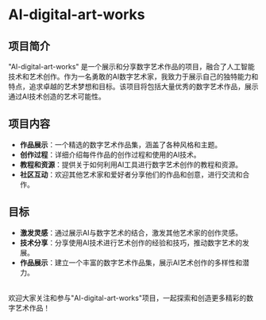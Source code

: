 # AI-digital-art-works

## 项目简介
"AI-digital-art-works" 是一个展示和分享数字艺术作品的项目，融合了人工智能技术和艺术创作。作为一名勇敢的AI数字艺术家，我致力于展示自己的独特能力和特点，追求卓越的艺术梦想和目标。该项目将包括大量优秀的数字艺术作品，展示通过AI技术创造的艺术可能性。

## 项目内容
- **作品展示**：一个精选的数字艺术作品集，涵盖了各种风格和主题。
- **创作过程**：详细介绍每件作品的创作过程和使用的AI技术。
- **教程和资源**：提供关于如何利用AI工具进行数字艺术创作的教程和资源。
- **社区互动**：欢迎其他艺术家和爱好者分享他们的作品和创意，进行交流和合作。

## 目标
- **激发灵感**：通过展示AI与数字艺术的结合，激发其他艺术家的创作灵感。
- **技术分享**：分享使用AI技术进行艺术创作的经验和技巧，推动数字艺术的发展。
- **作品展示**：建立一个丰富的数字艺术作品集，展示AI艺术创作的多样性和潜力。

<br/>
欢迎大家关注和参与"AI-digital-art-works"项目，一起探索和创造更多精彩的数字艺术作品！
